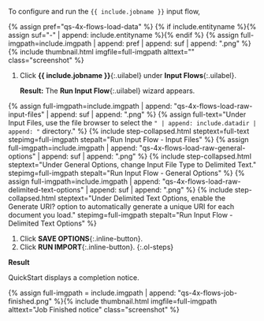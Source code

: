To configure and run the `{{ include.jobname }}` input flow,

{% assign pref="qs-4x-flows-load-data" %}
{% if include.entityname %}{% assign suf="-" | append: include.entityname %}{% endif %}
{% assign full-imgpath=include.imgpath | append: pref | append: suf | append: ".png" %}
{% include thumbnail.html imgfile=full-imgpath alttext="" class="screenshot" %}

1. Click **{{ include.jobname }}**{:.uilabel} under **Input Flows**{:.uilabel}.

    **Result:** The **Run Input Flow**{:.uilabel} wizard appears.

{% assign full-imgpath=include.imgpath | append: "qs-4x-flows-load-raw-input-files" | append: suf | append: ".png" %}
{% assign full-text="Under <span class='uilabel'>Input Files</span>, use the file browser to select the <code>" | append: include.datadir | append: "</code> directory." %}
{% include step-collapsed.html
   steptext=full-text
   stepimg=full-imgpath
   stepalt="Run Input Flow - Input Files"
%}
{% assign full-imgpath=include.imgpath | append: "qs-4x-flows-load-raw-general-options" | append: suf | append: ".png" %}
{% include step-collapsed.html
   steptext="Under <span class='uilabel'>General Options</span>, change <span class='uilabel'>Input File Type</span> to <span class='uilabel'>Delimited Text</span>."
   stepimg=full-imgpath
   stepalt="Run Input Flow - General Options"
%}
{% assign full-imgpath=include.imgpath | append: "qs-4x-flows-load-raw-delimited-text-options" | append: suf | append: ".png" %}
{% include step-collapsed.html
   steptext="Under <span class='uilabel'>Delimited Text Options</span>, enable the <span class='uilabel'>Generate URI?</span> option to automatically generate a unique URI for each document you load."
   stepimg=full-imgpath
   stepalt="Run Input Flow - Delimited Text Options"
%}
1. Click **SAVE OPTIONS**{:.inline-button}.
1. Click **RUN IMPORT**{:.inline-button}.
{:.ol-steps}

**Result**

QuickStart displays a completion notice.

{% assign full-imgpath = include.imgpath | append: "qs-4x-flows-job-finished.png" %}{% include thumbnail.html imgfile=full-imgpath alttext="Job Finished notice" class="screenshot" %}